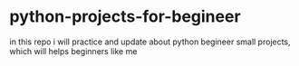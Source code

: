 # python-projects-for-begineer
in this repo i will practice and update about python begineer small projects, which will helps beginners like me
